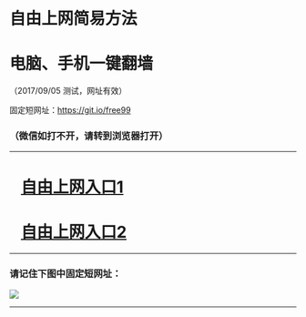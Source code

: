 ﻿# 自由上网简易方法

# 电脑、手机一键翻墙

（2017/09/05 测试，网址有效）

固定短网址：https://git.io/free99

### （微信如打不开，请转到浏览器打开）


***





# &nbsp;&nbsp; <a href="http://ft155707079.fwq-tz1001.xyz/fwqtz01.html?t=09050015231 " target="_blank">自由上网入口1</a>
# &nbsp;&nbsp; <a href="http://ft91699863.fwq-tz1002.xyz/fwqtz02.html?t=09050018571 " target="_blank">自由上网入口2</a>
***

### 请记住下图中固定短网址：

<img src="https://s3-us-west-2.amazonaws.com/fwq-1001/yjfq-20170905okok.png" /> 


***

